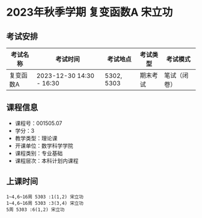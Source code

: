 # 2023年秋季学期 复变函数A 宋立功




## 考试安排

| 考试名称 | 考试时间 | 考试地点 | 考试类型 | 考试模式 |
| -------- | -------- | -------- | -------- | -------- |
| 复变函数A | 2023-12-30 14:30 - 16:30 | 5302, 5303 | 期末考试 | 笔试（闭卷） |





## 课程信息

- 课程号：001505.07
- 学分：3
- 教学类型：理论课
- 开课单位：数学科学学院
- 课程类别：专业基础
- 课程层次：本科计划内课程

## 上课时间

```
1~4,6~16周 5303 :1(1,2) 宋立功
1~4,6~16周 5303 :3(3,4) 宋立功
5周 5303 :6(1,2) 宋立功
```

